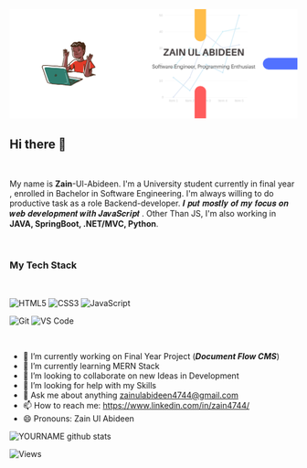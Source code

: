 ![Cover pic](/cover.png)


## **Hi** **there** 👋
<br>

My name is **Zain**-Ul-Abideen. I'm a University student currently in final year , enrolled in Bachelor in Software Engineering. I'm always willing to do productive task as a role Backend-developer. 𝑰 𝒑𝒖𝒕 𝒎𝒐𝒔𝒕𝒍𝒚 𝒐𝒇 𝒎𝒚 𝒇𝒐𝒄𝒖𝒔 𝒐𝒏 𝒘𝒆𝒃 𝒅𝒆𝒗𝒆𝒍𝒐𝒑𝒎𝒆𝒏𝒕 𝒘𝒊𝒕𝒉 𝑱𝒂𝒗𝒂𝑺𝒄𝒓𝒊𝒑𝒕 . Other Than JS, I'm also working in **JAVA, SpringBoot, .NET/MVC, Python**.

<br>

### My Tech Stack
<br>

![HTML5](https://img.shields.io/badge/-HTML5-%23E44D27?style=flat-square&logo=html5&logoColor=ffffff)
![CSS3](https://img.shields.io/badge/-CSS3-%231572B6?style=flat-square&logo=css3)
![JavaScript](https://img.shields.io/badge/-JavaScript-%23F7DF1C?style=flat-square&logo=javascript&logoColor=000000&labelColor=%23F7DF1C&color=%23FFCE5A)


![Git](https://img.shields.io/badge/-Git-%23F05032?style=flat-square&logo=git&logoColor=%23ffffff)
![VS Code](https://img.shields.io/badge/-VSCode-%23007ACC?style=flat-square&logo=visual-studio-code)

<br>

- 🔭 I’m currently working on Final Year Project (_**Document Flow CMS**_)
- 🌱 I’m currently learning MERN Stack
- 👯 I’m looking to collaborate on new Ideas in Development
- 🤔 I’m looking for help with my Skills
- 💬 Ask me about anything zainulabideen4744@gmail.com
- 📫 How to reach me: https://www.linkedin.com/in/zain4744/
- 😄 Pronouns: Zain Ul Abideen

![YOURNAME github stats](https://github-readme-stats.vercel.app/api?username=zain517&show_icons=true&hide_border=true)
<br>

![Views](https://visitor-badge.glitch.me/badge?page_id=page.id)

<!--
**Zain517/Zain517** is a ✨ _special_ ✨ repository because its `README.md` (this file) appears on your GitHub profile.




Here are some ideas to get you started:

![HTML5](https://img.shields.io/badge/-Bootstrap-%23E44D27?style=flat-square&logo=html5&logoColor=ffffff)
![java](https://img.shields.io/badge/-Java-%231572B6?style=flat-square&logo=java)

![image title](https://rushter.com/counter.svg)

[![Top Langs](https://github-readme-stats.vercel.app/api/top-langs/?username=zain517)](https://github.com/anuraghazra/github-readme-stats)'
-->
